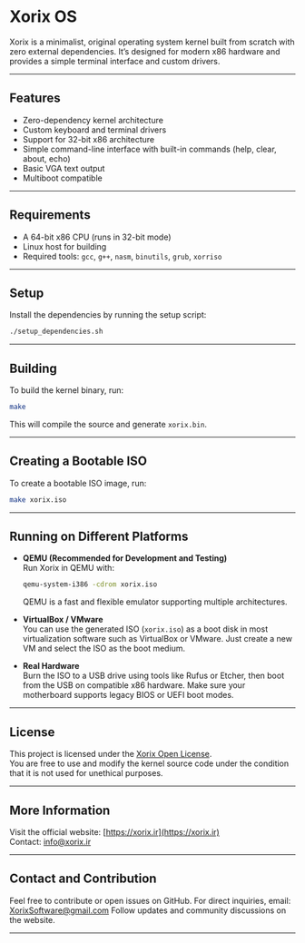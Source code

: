 # Xorix OS

Xorix is a minimalist, original operating system kernel built from scratch with zero external dependencies. It’s designed for modern x86 hardware and provides a simple terminal interface and custom drivers.

---

## Features

- Zero-dependency kernel architecture
- Custom keyboard and terminal drivers
- Support for 32-bit x86 architecture
- Simple command-line interface with built-in commands (help, clear, about, echo)
- Basic VGA text output
- Multiboot compatible

---

## Requirements

- A 64-bit x86 CPU (runs in 32-bit mode)
- Linux host for building
- Required tools: `gcc`, `g++`, `nasm`, `binutils`, `grub`, `xorriso`

---

## Setup

Install the dependencies by running the setup script:

```bash
./setup_dependencies.sh
```

---

## Building

To build the kernel binary, run:

```bash
make
```

This will compile the source and generate `xorix.bin`.

---

## Creating a Bootable ISO

To create a bootable ISO image, run:

```bash
make xorix.iso
```

---

## Running on Different Platforms

- **QEMU (Recommended for Development and Testing)**  
  Run Xorix in QEMU with:

  ```bash
  qemu-system-i386 -cdrom xorix.iso
  ```

  QEMU is a fast and flexible emulator supporting multiple architectures.

- **VirtualBox / VMware**  
  You can use the generated ISO (`xorix.iso`) as a boot disk in most virtualization software such as VirtualBox or VMware. Just create a new VM and select the ISO as the boot medium.

- **Real Hardware**  
  Burn the ISO to a USB drive using tools like Rufus or Etcher, then boot from the USB on compatible x86 hardware. Make sure your motherboard supports legacy BIOS or UEFI boot modes.

---

## License

This project is licensed under the [Xorix Open License](LICENSE).  
You are free to use and modify the kernel source code under the condition that it is not used for unethical purposes.

---

## More Information

Visit the official website: [https://xorix.ir](https://xorix.ir)  
Contact: info@xorix.ir

---

## Contact and Contribution

Feel free to contribute or open issues on GitHub. For direct inquiries, email: XorixSoftware@gmail.com
Follow updates and community discussions on the website.

---
